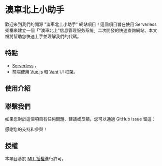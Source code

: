 # 澳車北上小助手

歡迎來到我們的開源 "澳車北上小助手" 網站項目！這個項目旨在使用 Serverless 架構來建立一個「"澳車北上"信息管理服务系统」二次開發的快速查詢網站。本文檔將幫助您快速上手並理解我們的代碼。

## 特點

- [Serverless](https://www.serverless.com/) 。
- 前端使用 [Vue.js](https://vuejs.org/) 和 [Vant](https://vant-contrib.gitee.io/vant/) UI 框架。

## 使用介紹

## 聯繫我們

如果您對於這個項目有任何問題、建議或反饋，您可以通過 GitHub Issue 留這：

感謝您的支持和參與！

## 授權

本項目基於 [MIT 授權](LICENSE)進行許可。
